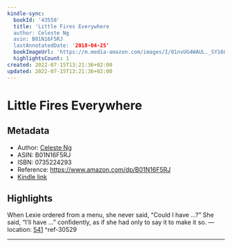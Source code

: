 ```yaml
---
kindle-sync:
  bookId: '43558'
  title: 'Little Fires Everywhere
  author: Celeste Ng
  asin: B01N16F5RJ
  lastAnnotatedDate: '2018-04-25'
  bookImageUrl: 'https://m.media-amazon.com/images/I/81nvUG4WAUL._SY160.jpg'
  highlightsCount: 1
created: 2022-07-15T13:21:36+02:00
updated: 2022-07-15T13:21:36+02:00
---
```

# Little Fires Everywhere
## Metadata
* Author: [Celeste Ng](https://www.amazon.com/Celeste-Ng/e/B00G3OK1NI/ref=dp_byline_cont_ebooks_1)
* ASIN: B01N16F5RJ
* ISBN: 0735224293
* Reference: https://www.amazon.com/dp/B01N16F5RJ
* [Kindle link](kindle://book?action=open&asin=B01N16F5RJ)

## Highlights
When Lexie ordered from a menu, she never said, “Could I have …?” She said, “I’ll have …” confidently, as if she had only to say it to make it so. — location: [541](kindle://book?action=open&asin=B01N16F5RJ&location=541) ^ref-30529

---
